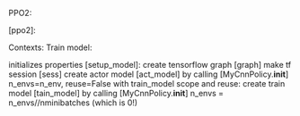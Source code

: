 PPO2:

[ppo2]:

Contexts:
    Train model:

[__init__]:
    [super().__init__][base_class.ActorCriticRLModel]:
        initializes properties
    [setup_model]:
        create tensorflow graph [graph]
        make tf session [sess]
        create actor model [act_model] by calling [MyCnnPolicy.__init__]
            n_envs=n_env, reuse=False
        with train_model scope and reuse:
            create train model [tain_model] by calling [MyCnnPolicy.__init__]
                n_envs = n_envs//nminibatches (which is 0!)

    


